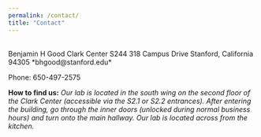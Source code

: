 ```yaml
---
permalink: /contact/
title: "Contact"
---
```


<br/>
Benjamin H Good  
Clark Center S244  
318 Campus Drive  
Stanford, California 94305  
*bhgood@stanford.edu*

Phone: 650-497-2575

**How to find us:** *Our lab is located in the south wing on the second floor of the Clark Center (accessible via the S2.1 or S2.2 entrances). After entering the building, go through the inner doors (unlocked during normal business hours) and turn onto the main hallway. Our lab is located across from the kitchen.*